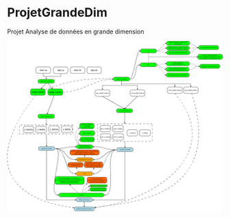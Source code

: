 # ProjetGrandeDim
Projet Analyse de données en grande dimension

![alt text](https://github.com/RaphaelLorenzo/ProjetGrandeDim/blob/main/Diag_Plan_v4.png?raw=true)
